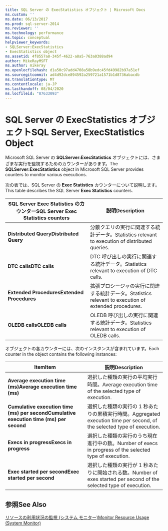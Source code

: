 ```yaml
---
title: SQL Server の ExecStatistics オブジェクト | Microsoft Docs
ms.custom: ''
ms.date: 06/13/2017
ms.prod: sql-server-2014
ms.reviewer: ''
ms.technology: performance
ms.topic: conceptual
helpviewer_keywords:
- SQLServer:ExecStatistics
- ExecStatistics object
ms.assetid: 4f8557a8-345f-4622-a8a5-763a0388ad94
author: MikeRayMSFT
ms.author: mikeray
ms.openlocfilehash: d1a50c97add4708a58b9edc45fd49982b97a51ef
ms.sourcegitcommit: ad4d92dce894592a259721a1571b1d8736abacdb
ms.translationtype: MT
ms.contentlocale: ja-JP
ms.lasthandoff: 08/04/2020
ms.locfileid: "87633093"
---
```

# <a name="sql-server-execstatistics-object"></a><span data-ttu-id="015a3-102">SQL Server の ExecStatistics オブジェクト</span><span class="sxs-lookup"><span data-stu-id="015a3-102">SQL Server, ExecStatistics Object</span></span>
  <span data-ttu-id="015a3-103">Microsoft SQL Server の **SQLServer:ExecStatistics** オブジェクトには、さまざまな実行を監視するためのカウンターがあります。</span><span class="sxs-lookup"><span data-stu-id="015a3-103">The **SQLServer:ExecStatistics** object in Microsoft SQL Server provides counters to monitor various executions.</span></span>  
  
 <span data-ttu-id="015a3-104">次の表では、SQL Server の **Exec Statistics** カウンターについて説明します。</span><span class="sxs-lookup"><span data-stu-id="015a3-104">This table describes the SQL Server **Exec Statistics** counters.</span></span>  
  
|<span data-ttu-id="015a3-105">SQL Server Exec Statistics のカウンター</span><span class="sxs-lookup"><span data-stu-id="015a3-105">SQL Server Exec Statistics counters</span></span>|<span data-ttu-id="015a3-106">説明</span><span class="sxs-lookup"><span data-stu-id="015a3-106">Description</span></span>|  
|-----------------------------------------|-----------------|  
|<span data-ttu-id="015a3-107">**Distributed Query**</span><span class="sxs-lookup"><span data-stu-id="015a3-107">**Distributed Query**</span></span>|<span data-ttu-id="015a3-108">分散クエリの実行に関連する統計データ。</span><span class="sxs-lookup"><span data-stu-id="015a3-108">Statistics relevant to execution of distributed queries.</span></span>|  
|<span data-ttu-id="015a3-109">**DTC calls**</span><span class="sxs-lookup"><span data-stu-id="015a3-109">**DTC calls**</span></span>|<span data-ttu-id="015a3-110">DTC 呼び出しの実行に関連する統計データ。</span><span class="sxs-lookup"><span data-stu-id="015a3-110">Statistics relevant to execution of DTC calls.</span></span>|  
|<span data-ttu-id="015a3-111">**Extended Procedures**</span><span class="sxs-lookup"><span data-stu-id="015a3-111">**Extended Procedures**</span></span>|<span data-ttu-id="015a3-112">拡張プロシージャの実行に関連する統計データ。</span><span class="sxs-lookup"><span data-stu-id="015a3-112">Statistics relevant to execution of extended procedures.</span></span>|  
|<span data-ttu-id="015a3-113">**OLEDB calls**</span><span class="sxs-lookup"><span data-stu-id="015a3-113">**OLEDB calls**</span></span>|<span data-ttu-id="015a3-114">OLEDB 呼び出しの実行に関連する統計データ。</span><span class="sxs-lookup"><span data-stu-id="015a3-114">Statistics relevant to execution of OLEDB calls.</span></span>|  
  
 <span data-ttu-id="015a3-115">オブジェクトの各カウンターには、次のインスタンスが含まれています。</span><span class="sxs-lookup"><span data-stu-id="015a3-115">Each counter in the object contains the following instances:</span></span>  
  
|<span data-ttu-id="015a3-116">Item</span><span class="sxs-lookup"><span data-stu-id="015a3-116">Item</span></span>|<span data-ttu-id="015a3-117">説明</span><span class="sxs-lookup"><span data-stu-id="015a3-117">Description</span></span>|  
|----------|-----------------|  
|<span data-ttu-id="015a3-118">**Average execution time (ms)**</span><span class="sxs-lookup"><span data-stu-id="015a3-118">**Average execution time (ms)**</span></span>|<span data-ttu-id="015a3-119">選択した種類の実行の平均実行時間。</span><span class="sxs-lookup"><span data-stu-id="015a3-119">Average execution time of the selected type of execution.</span></span>|  
|<span data-ttu-id="015a3-120">**Cumulative execution time (ms) per second**</span><span class="sxs-lookup"><span data-stu-id="015a3-120">**Cumulative execution time (ms) per second**</span></span>|<span data-ttu-id="015a3-121">選択した種類の実行の 1 秒あたりの累積実行時間。</span><span class="sxs-lookup"><span data-stu-id="015a3-121">Aggregated execution time per second, of the selected type of execution.</span></span>|  
|<span data-ttu-id="015a3-122">**Execs in progress**</span><span class="sxs-lookup"><span data-stu-id="015a3-122">**Execs in progress**</span></span>|<span data-ttu-id="015a3-123">選択した種類の実行のうち現在進行中の数。</span><span class="sxs-lookup"><span data-stu-id="015a3-123">Number of execs in progress of the selected type of execution.</span></span>|  
|<span data-ttu-id="015a3-124">**Exec started per second**</span><span class="sxs-lookup"><span data-stu-id="015a3-124">**Exec started per second**</span></span>|<span data-ttu-id="015a3-125">選択した種類の実行が 1 秒あたりに開始される数。</span><span class="sxs-lookup"><span data-stu-id="015a3-125">Number of exes started per second of the selected type of execution.</span></span>|  
  
## <a name="see-also"></a><span data-ttu-id="015a3-126">参照</span><span class="sxs-lookup"><span data-stu-id="015a3-126">See Also</span></span>  
 [<span data-ttu-id="015a3-127">リソースの利用状況の監視 &#40;システム モニター&#41;</span><span class="sxs-lookup"><span data-stu-id="015a3-127">Monitor Resource Usage &#40;System Monitor&#41;</span></span>](monitor-resource-usage-system-monitor.md)  
  
  
